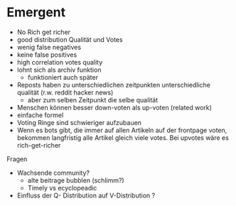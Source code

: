 # Emergent 
- No Rich get richer
- good distribution Qualität und Votes
- wenig false negatives
- keine false positives
- high correlation votes quality
- lohnt sich als archiv funktion
  - funktioniert auch später
- Reposts haben zu unterschiedlichen zeitpunkten unterschiedliche qualität (r.w. reddit hacker news)
  - aber zum selben Zeitpunkt die selbe qualität
- Menschen können besser down-voten als up-voten (related work)
- einfache formel
- Voting Ringe sind schwieriger aufzubauen
- Wenn es bots gibt, die immer auf allen Artikeln auf der frontpage voten, bekommen langfristig alle Artikel gleich viele votes. Bei upvotes wäre es rich-get-richer

Fragen
- Wachsende community?
  - alte beitrage bubblen (schlimm?)
  - Timely vs ecyclopeadic 
- Einfluss der Q- Distribution auf V-Distribution ?

